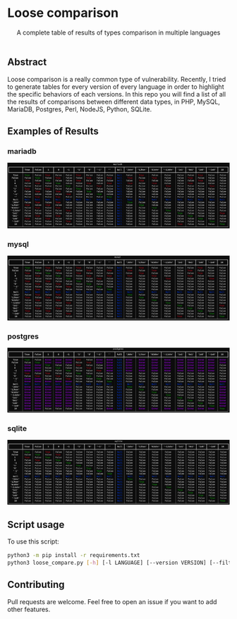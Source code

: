 # Loose comparison

<p align="center">
  A complete table of results of types comparison in multiple languages
  <br>
  <br>
</p>

## Abstract 
Loose comparison is a really common type of vulnerability. Recently, I tried to generate tables for every version of every language in order to highlight the specific behaviors of each versions. In this repo you will find a list of all the results of comparisons between different data types, in PHP, MySQL, MariaDB, Postgres, Perl, NodeJS, Python, SQLite. 


## Examples of Results

### mariadb

![](./.github/mariadb.png)

### mysql

![](./.github/mysql.png)

### postgres

![](./.github/postgres.png)

### sqlite

![](./.github/sqlite.png)

## Script usage 

To use this script:

```bash
python3 -m pip install -r requirements.txt
python3 loose_compare.py [-h] [-l LANGUAGE] [--version VERSION] [--filter FILTER] [-L] [-q] [-v VERBOSE] [--all]
```

## Contributing

Pull requests are welcome. Feel free to open an issue if you want to add other features.
